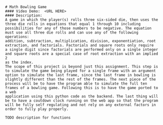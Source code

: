     # Math Bowling Game
    #### Video Demo:  <URL HERE>
    #### Description:
    A game in which the player(s) rolls three six-sided die, then uses the three die rolls in equations that equal 1 through 10 including
    possibilities for any of those numbers to be negative. The equation must use all three die rolls and can use any of the following operations:
    addition, subtraction, multiplication, division, exponentiation, root extraction, and factorials. Factorials and square roots only require
    a single digit since factorials are performed only on a single integer and square roots are a special case of root extraction with an implied 2
    as the index.
    The scope of this project is beyond just this assignment. This step is to simulate the game being played for a single frame with an argument 
    option to simulate the last frame, since the last frame in bowling is slightly different than the rest of the frames. The next piece of the 
    process will be to have the program able to simulate the full ten frames of a bowling game. Following this is to have the game ported to a web 
    application using this python code as the backend. The last thing will be to have a coutdown clock running on the web app so that the program 
    will be fully self regulating and not rely on any external factors in order to fully play properly.

    TODO description for functions